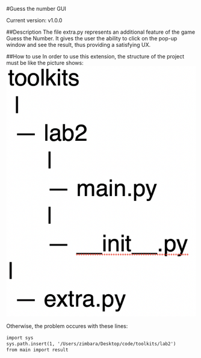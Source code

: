 #Guess the number GUI

Current version: v1.0.0

##Description
The file extra.py represents an additional feature of the game Guess the Number. It gives the user the ability to click
on the pop-up window and see the result, thus providing a satisfying UX.

##How to use
In order to use this extension, the structure of the project must be like the picture shows:
![structure](https://github.com/zimbara14/toolkits-lab2-extra/blob/master/description.png)

Otherwise, the problem occures with these lines:
```
import sys
sys.path.insert(1, '/Users/zimbara/Desktop/code/toolkits/lab2')
from main import result
```